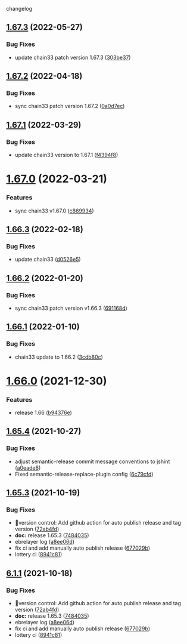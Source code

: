 changelog

<a name="1.67.3"></a>
## [1.67.3](https://github.com/assetcloud/plugin/compare/v1.67.2...v1.67.3) (2022-05-27)


### Bug Fixes

* update chain33 patch version 1.67.3 ([303be37](https://github.com/assetcloud/plugin/commit/303be37))

<a name="1.67.2"></a>
## [1.67.2](https://github.com/assetcloud/plugin/compare/v1.67.1...v1.67.2) (2022-04-18)


### Bug Fixes

* sync chain33 patch version 1.67.2 ([0a0d7ec](https://github.com/assetcloud/plugin/commit/0a0d7ec))

<a name="1.67.1"></a>
## [1.67.1](https://github.com/assetcloud/plugin/compare/v1.67.0...v1.67.1) (2022-03-29)


### Bug Fixes

* update chain33 version to 1.67.1 ([f4394f8](https://github.com/assetcloud/plugin/commit/f4394f8))

<a name="1.67.0"></a>
# [1.67.0](https://github.com/assetcloud/plugin/compare/v1.66.3...v1.67.0) (2022-03-21)


### Features

* sync chain33 v1.67.0 ([c869934](https://github.com/assetcloud/plugin/commit/c869934))

<a name="1.66.3"></a>
## [1.66.3](https://github.com/assetcloud/plugin/compare/v1.66.2...v1.66.3) (2022-02-18)


### Bug Fixes

* update chain33 ([d0526e5](https://github.com/assetcloud/plugin/commit/d0526e5))

<a name="1.66.2"></a>
## [1.66.2](https://github.com/assetcloud/plugin/compare/v1.66.1...v1.66.2) (2022-01-20)


### Bug Fixes

* sync chain33 patch version v1.66.3 ([691168d](https://github.com/assetcloud/plugin/commit/691168d))

<a name="1.66.1"></a>
## [1.66.1](https://github.com/assetcloud/plugin/compare/v1.66.0...v1.66.1) (2022-01-10)


### Bug Fixes

* chain33 update to 1.66.2 ([3cdb80c](https://github.com/assetcloud/plugin/commit/3cdb80c))

<a name="1.66.0"></a>
# [1.66.0](https://github.com/assetcloud/plugin/compare/v1.65.4...v1.66.0) (2021-12-30)


### Features

* release 1.66 ([b94376e](https://github.com/assetcloud/plugin/commit/b94376e))

<a name="1.65.4"></a>
## [1.65.4](https://github.com/assetcloud/plugin/compare/v1.65.3...v1.65.4) (2021-10-27)


### Bug Fixes

* adjust semantic-release commit message conventions to jshint ([a0eade8](https://github.com/assetcloud/plugin/commit/a0eade8))
* Fixed semantic-release-replace-plugin config ([6c79cfd](https://github.com/assetcloud/plugin/commit/6c79cfd))

## [1.65.3](https://github.com/assetcloud/plugin/compare/v1.65.2...v1.65.3) (2021-10-19)


### Bug Fixes

* 🐛version control: Add github action for auto publish release and tag version ([72ab4fd](https://github.com/assetcloud/plugin/commit/72ab4fdf9625b348b06ae4b8ae90522a7aa3db6f))
* **doc:** release 1.65.3 ([7484035](https://github.com/assetcloud/plugin/commit/74840359adb86d9d920fe63b04fd790e8933fe53))
* ebrelayer log ([a8ee06d](https://github.com/assetcloud/plugin/commit/a8ee06da773bb015b6ec45762a87bbca54ea2268))
* fix ci and add manually auto publish release ([677029b](https://github.com/assetcloud/plugin/commit/677029bb4c2e6653626b0f0ef4a296f06102c604))
* lottery ci ([8941c81](https://github.com/assetcloud/plugin/commit/8941c81c70c6ab5a4e07b4d88cdf82b6e5a9f862))

## [6.1.1](https://github.com/assetcloud/plugin/compare/v6.1.0...v6.1.1) (2021-10-18)


### Bug Fixes

* 🐛version control: Add github action for auto publish release and tag version ([72ab4fd](https://github.com/assetcloud/plugin/commit/72ab4fdf9625b348b06ae4b8ae90522a7aa3db6f))
* **doc:** release 1.65.3 ([7484035](https://github.com/assetcloud/plugin/commit/74840359adb86d9d920fe63b04fd790e8933fe53))
* ebrelayer log ([a8ee06d](https://github.com/assetcloud/plugin/commit/a8ee06da773bb015b6ec45762a87bbca54ea2268))
* fix ci and add manually auto publish release ([677029b](https://github.com/assetcloud/plugin/commit/677029bb4c2e6653626b0f0ef4a296f06102c604))
* lottery ci ([8941c81](https://github.com/assetcloud/plugin/commit/8941c81c70c6ab5a4e07b4d88cdf82b6e5a9f862))
